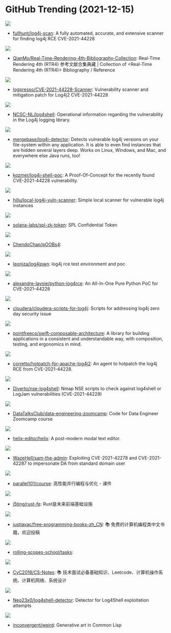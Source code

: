 # GitHub Trending (2021-12-15)

![](https://img.shields.io/badge/Python-New%20328-green?style=flat-square&logo=appveyor)
- [fullhunt/log4j-scan](https://github.com/fullhunt/log4j-scan): A fully automated, accurate, and extensive scanner for finding log4j RCE CVE-2021-44228

![](https://img.shields.io/badge/HTML-New%20262-green?style=flat-square&logo=appveyor)
- [QianMo/Real-Time-Rendering-4th-Bibliography-Collection](https://github.com/QianMo/Real-Time-Rendering-4th-Bibliography-Collection): Real-Time Rendering 4th (RTR4) 参考文献合集典藏 | Collection of <Real-Time Rendering 4th (RTR4)> Bibliography / Reference

![](https://img.shields.io/badge/Java-New%2064-green?style=flat-square&logo=appveyor)
- [logpresso/CVE-2021-44228-Scanner](https://github.com/logpresso/CVE-2021-44228-Scanner): Vulnerability scanner and mitigation patch for Log4j2 CVE-2021-44228

![](https://img.shields.io/badge/none-New%20422-green?style=flat-square&logo=appveyor)
- [NCSC-NL/log4shell](https://github.com/NCSC-NL/log4shell): Operational information regarding the vulnerability in the Log4j logging library.

![](https://img.shields.io/badge/Java-New%2054-green?style=flat-square&logo=appveyor)
- [mergebase/log4j-detector](https://github.com/mergebase/log4j-detector): Detects vulnerable log4j versions on your file-system within any application. It is able to even find instances that are hidden several layers deep. Works on Linux, Windows, and Mac, and everywhere else Java runs, too!

![](https://img.shields.io/badge/Java-New%2055-green?style=flat-square&logo=appveyor)
- [kozmer/log4j-shell-poc](https://github.com/kozmer/log4j-shell-poc): A Proof-Of-Concept for the recently found CVE-2021-44228 vulnerability.

![](https://img.shields.io/badge/Go-New%2041-green?style=flat-square&logo=appveyor)
- [hillu/local-log4j-vuln-scanner](https://github.com/hillu/local-log4j-vuln-scanner): Simple local scanner for vulnerable log4j instances

![](https://img.shields.io/badge/Rust-New%2016-green?style=flat-square&logo=appveyor)
- [solana-labs/spl-zk-token](https://github.com/solana-labs/spl-zk-token): SPL Confidential Token

![](https://img.shields.io/badge/JavaScript-New%20134-green?style=flat-square&logo=appveyor)
- [ChendoChap/pOOBs4](https://github.com/ChendoChap/pOOBs4): 

![](https://img.shields.io/badge/Python-New%2060-green?style=flat-square&logo=appveyor)
- [leonjza/log4jpwn](https://github.com/leonjza/log4jpwn): log4j rce test environment and poc

![](https://img.shields.io/badge/Python-New%2027-green?style=flat-square&logo=appveyor)
- [alexandre-lavoie/python-log4rce](https://github.com/alexandre-lavoie/python-log4rce): An All-In-One Pure Python PoC for CVE-2021-44228

![](https://img.shields.io/badge/Shell-New%204-green?style=flat-square&logo=appveyor)
- [cloudera/cloudera-scripts-for-log4j](https://github.com/cloudera/cloudera-scripts-for-log4j): Scripts for addressing log4j zero day security issue

![](https://img.shields.io/badge/Swift-New%2039-green?style=flat-square&logo=appveyor)
- [pointfreeco/swift-composable-architecture](https://github.com/pointfreeco/swift-composable-architecture): A library for building applications in a consistent and understandable way, with composition, testing, and ergonomics in mind.

![](https://img.shields.io/badge/Java-New%2075-green?style=flat-square&logo=appveyor)
- [corretto/hotpatch-for-apache-log4j2](https://github.com/corretto/hotpatch-for-apache-log4j2): An agent to hotpatch the log4j RCE from CVE-2021-44228.

![](https://img.shields.io/badge/Lua-New%2060-green?style=flat-square&logo=appveyor)
- [Diverto/nse-log4shell](https://github.com/Diverto/nse-log4shell): Nmap NSE scripts to check against log4shell or LogJam vulnerabilities (CVE-2021-44228)

![](https://img.shields.io/badge/none-New%2046-green?style=flat-square&logo=appveyor)
- [DataTalksClub/data-engineering-zoomcamp](https://github.com/DataTalksClub/data-engineering-zoomcamp): Code for Data Engineer Zoomcamp course

![](https://img.shields.io/badge/Rust-New%2077-green?style=flat-square&logo=appveyor)
- [helix-editor/helix](https://github.com/helix-editor/helix): A post-modern modal text editor.

![](https://img.shields.io/badge/Python-New%20116-green?style=flat-square&logo=appveyor)
- [WazeHell/sam-the-admin](https://github.com/WazeHell/sam-the-admin): Exploiting CVE-2021-42278 and CVE-2021-42287 to impersonate DA from standard domain user

![](https://img.shields.io/badge/C%2B%2B-New%2047-green?style=flat-square&logo=appveyor)
- [parallel101/course](https://github.com/parallel101/course): 高性能并行编程与优化 - 课件

![](https://img.shields.io/badge/none-New%2077-green?style=flat-square&logo=appveyor)
- [i5ting/rust-fe](https://github.com/i5ting/rust-fe): Rust是未来前端基础设施

![](https://img.shields.io/badge/none-New%20107-green?style=flat-square&logo=appveyor)
- [justjavac/free-programming-books-zh_CN](https://github.com/justjavac/free-programming-books-zh_CN): 📚 免费的计算机编程类中文书籍，欢迎投稿

![](https://img.shields.io/badge/JavaScript-New%20112-green?style=flat-square&logo=appveyor)
- [rolling-scopes-school/tasks](https://github.com/rolling-scopes-school/tasks): 

![](https://img.shields.io/badge/Java-New%2075-green?style=flat-square&logo=appveyor)
- [CyC2018/CS-Notes](https://github.com/CyC2018/CS-Notes): 📚 技术面试必备基础知识、Leetcode、计算机操作系统、计算机网络、系统设计

![](https://img.shields.io/badge/Python-New%20124-green?style=flat-square&logo=appveyor)
- [Neo23x0/log4shell-detector](https://github.com/Neo23x0/log4shell-detector): Detector for Log4Shell exploitation attempts

![](https://img.shields.io/badge/Common%20Lisp-New%20169-green?style=flat-square&logo=appveyor)
- [inconvergent/weird](https://github.com/inconvergent/weird): Generative art in Common Lisp

